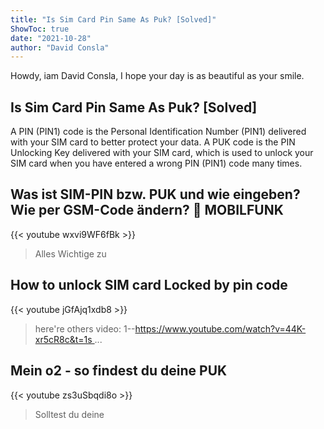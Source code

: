 ```yaml
---
title: "Is Sim Card Pin Same As Puk? [Solved]"
ShowToc: true 
date: "2021-10-28"
author: "David Consla" 
---
```


Howdy, iam David Consla, I hope your day is as beautiful as your smile.
## Is Sim Card Pin Same As Puk? [Solved]
A PIN (PIN1) code is the Personal Identification Number (PIN1) delivered with your SIM card to better protect your data. A PUK code is the PIN Unlocking Key delivered with your SIM card, which is used to unlock your SIM card when you have entered a wrong PIN (PIN1) code many times.

## Was ist SIM-PIN bzw. PUK und wie eingeben? Wie per GSM-Code ändern? 📶 MOBILFUNK
{{< youtube wxvi9WF6fBk >}}
>Alles Wichtige zu 

## How to unlock SIM card Locked by pin code
{{< youtube jGfAjq1xdb8 >}}
>here're others video: 1--https://www.youtube.com/watch?v=44K-xr5cR8c&t=1s ...

## Mein o2 - so findest du deine PUK
{{< youtube zs3uSbqdi8o >}}
>Solltest du deine 

